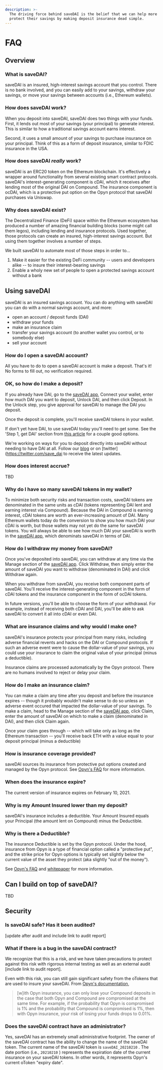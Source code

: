 ```yaml
---
description: >-
  The driving force behind saveDAI is the belief that we can help more savers
  protect their savings by making deposit insurance dead simple.
---
```


# FAQ

## Overview

### What is saveDAI?

saveDAI is an insured, high-interest savings account that you control. There is no bank involved, and you can easily add to your savings, withdraw your savings, or move your savings between accounts (i.e., Ethereum wallets).

### How does saveDAI work?

When you deposit into saveDAI, saveDAI does two things with your funds. First, it lends out most of your savings (your principal) to generate interest. This is similar to how a traditional savings account earns interest. 

Second, it uses a small amount of your savings to purchase insurance on your principal. Think of this as a form of deposit insurance, similar to FDIC insurance in the USA.

### How does saveDAI _really_ work?

saveDAI is an ERC20 token on the Ethereum blockchain. It's effectively a wrapper around functionality from several existing smart contract protocols. saveDAI's interest-generating component is cDAI, which it receives after lending most of the original DAI on Compound. The insurance component is ocDAI, which is a protective put option on the Opyn protocol that saveDAI purchases via Uniswap.

### Why does saveDAI exist?

The Decentralized Finance (DeFi) space within the Ethereum ecosystem has produced a number of amazing financial building blocks (some might call them legos), including lending and insurance protocols. Used together, those protocols can create an insured, high-interest savings account. But using them together involves a number of steps. 

We built saveDAI to automate most of those steps in order to...

1. Make it easier for the existing DeFi community -- users and developers alike -- to insure their interest-bearing savings
2. Enable a wholy new set of people to open a protected savings account without a bank

## Using saveDAI

saveDAI is an insured savings account. You can do anything with saveDAI you can do with a normal savings account, and more:

- open an account / deposit funds (DAI)
- withdraw your funds
- make an insurance claim
- transfer your savings account (to another wallet you control, or to somebody else)
- sell your account

### How do I open a saveDAI account?

All you have to do to open a saveDAI account is make a deposit. That's it! No forms to fill out, no verification required.

### OK, so how do I make a deposit?

If you already have DAI, go to the [saveDAI app](https://app.savedai.xyz), Connect your wallet, enter how much DAI you want to deposit, Unlock DAI, and then click Deposit. In the Unlock step, you give approval for saveDAI to manage the DAI you deposit.

Once the deposit is complete, you'll receive saveDAI tokens in your wallet.

If don't yet have DAI, to use saveDAI today you'll need to get some. See the 'Step 1, get DAI' section from [this article](https://bankless.substack.com/p/how-to-get-a-dai-saving-account) for a couple good options. 

We're working on ways for you to deposit directly into saveDAI without needing to have DAI at all. Follow our [blog](https://blog.savedai.xyz) or on [twitter](https://twitter.com/save_dai to receive the latest updates.

### How does interest accrue?

TBD

### Why do I have so many saveDAI tokens in my wallet?

To minimize both security risks and transaction costs, saveDAI tokens are denominated in the same units as cDAI (tokens representing DAI lent and earning interest via Compound). Because the DAI in Compound is earning interest, cDAI tokens are worth an ever-increasing amount of DAI. Many Ethereum wallets today do the conversion to show you how much DAI your cDAI is worth, but those wallets may not yet do the same for saveDAI tokens. You will always be able to see how much DAI your saveDAI is worth in the [saveDAI app](https://app.savedai.xyz), which denominats saveDAI in terms of DAI.

### How do I withdraw my money from saveDAI?

Once you've deposited into saveDAI, you can withdraw at any time via the Manage section of the [saveDAI app](https://app.savedai.xyz). Click Withdraw, then simply enter the amount of saveDAI you want to withdraw (denominated in DAI) and click Withdraw again.

When you withdraw from saveDAI, you receive both component parts of saveDAI. You'll receive the interest-generating component in the form of cDAI tokens and the insurance component in the form of ocDAI tokens.

In future versions, you'll be able to choose the form of your withdrawal. For example, instead of receiving both cDAI and DAI, you'll be able to ask saveDAI to convert it all into cDAI or even DAI.

### What are insurance claims and why would I make one?

saveDAI's insurance protects your principal from many risks, including adverse financial revents and hacks on the DAI or Compound protocols. If such an adverse event were to cause the dollar-value of your savings, you could use your insurance to claim the original value of your principal (minus a deductible).

Insurance claims are processed automatically by the Opyn protocol. There are no humans involved to reject or delay your claim.

### How do I make an insurance claim?

You can make a claim any time after you deposit and before the insurance expires -- though it probably wouldn't make sense to do so unless an adverse event occured that impacted the dollar-value of your savings. To make a claim, head to the Manage section of the [saveDAI app](https://app.savedai.xyz), click Claim, enter the amount of saveDAI on which to make a claim (denominated in DAI), and then click Claim again.

Once your claim goes through -- which will take only as long as the Ethereum transaction -- you'll receive back ETH with a value equal to your deposit principal (minus a deductible)

### How is insurance coverage provided?

saveDAI sources its insurance from protective put options created and managed by the Opyn protocol. See [Opyn's FAQ](https://opyn.gitbook.io/opyn/faq#buying-insurance) for more information.

### When does the insurance expire?

The current version of insurance expires on February 10, 2021.

### Why is my Amount Insured lower than my deposit?

saveDAI's insurance includes a deductible. Your Amount Insured equals your Principal (the amount lent on Compound) minus the Deductible.

### Why is there a Deductible?

The insurance Deductible is set by the Opyn protocol. Under the hood, insurance from Opyn is a type of financial option called a "protective put", and the strike price for Opyn options is typically set slightly below the current value of the asset they protect (aka slightly "out of the money"). 

See [Opyn's FAQ](https://opyn.gitbook.io/opyn/faq#what-is-max-loss) and [whitepaper](http://convexity.opyn.co/) for more information.

## Can I build on top of saveDAI?

TBD


## Security

### Is saveDAI safe? Has it been audited?

\[update after audit and include link to audit report\]

### What if there is a bug in the saveDAI contract?

We recognize that this is a risk, and we have taken precautions to protect against this risk with rigorous internal testing as well as an external audit \[include link to audit report\]. 

Even with this risk, you can still gain significant safety from the oTokens that are used to insure your saveDAI. From [Opyn's documentation](https://opyn.gitbook.io/opyn/faq#what-if-there-is-a-bug-in-opyns-smart-contracts),
>\[w\]ith Opyn insurance, you can only lose your Compound deposits in the case that both Opyn and Compound are compromised at the same time. For example, if the probability that Opyn is compromised is 1% and the probability that Compound is compromised is 1%, then with Opyn insurance, your risk of losing your funds drops to 0.01%.

### Does the saveDAI contract have an administrator?

Yes, saveDAI has an extremely small administrative footprint. The owner of the saveDAI contract has the ability to change the name of the saveDAI token. The current name of the saveDAI token is `saveDAI_20210210` . The date portion \(i.e., `20210210` \) represents the expiration date of the current insurance on your saveDAI tokens. In other words, it represents Opyn's current oToken "expiry date".

